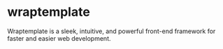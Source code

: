 wraptemplate
============
Wraptemplate is a sleek, intuitive, and powerful front-end framework for faster and easier web development.
